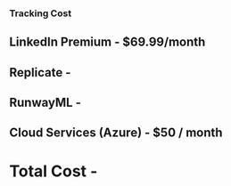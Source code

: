 ### Tracking Cost

## LinkedIn Premium - $69.99/month
## Replicate - 
## RunwayML - 
## Cloud Services (Azure) - $50 / month




# Total Cost - 